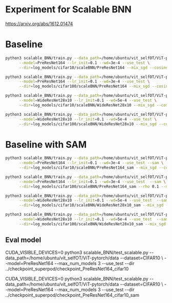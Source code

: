 # Experiment for Scalable BNN
https://arxiv.org/abs/1612.01474


# Baseline
```bash
python3 scalable_BNN/train.py --data_path=/home/ubuntu/vit_selfOT/ViT-pytorch/data --epochs=300 --dataset=CIFAR10 --save_freq=300 \
      --model=PreResNet164 --lr_init=0.1 --wd=3e-4 --use_test \
      --dir=log_models/cifar10/scaleBNN/PreResNet164 --mix_sgd --cosine_schedule --max_num_models 5
```
```bash
python3 scalable_BNN/train.py --data_path=/home/ubuntu/vit_selfOT/ViT-pytorch/data --epochs=300 --dataset=CIFAR100 --save_freq=300 \
      --model=PreResNet164 --lr_init=0.1 --wd=3e-4 --use_test \
      --dir=log_models/cifar100/scaleBNN/PreResNet164 --mix_sgd --cosine_schedule --max_num_models 5
```

```bash
python3 scalable_BNN/train.py --data_path=/home/ubuntu/vit_selfOT/ViT-pytorch/data --epochs=300 --dataset=CIFAR10 --save_freq=300 \
      --model=WideResNet28x10 --lr_init=0.1 --wd=5e-4 --use_test \
      --dir=log_models/cifar10/scaleBNN/WideResNet28x10 --mix_sgd --cosine_schedule --max_num_models 5
```

```bash
python3 scalable_BNN/train.py --data_path=/home/ubuntu/vit_selfOT/ViT-pytorch/data --epochs=300 --dataset=CIFAR100 --save_freq=300 \
      --model=WideResNet28x10 --lr_init=0.1 --wd=5e-4 --use_test \
      --dir=log_models/cifar100/scaleBNN/WideResNet28x10 --mix_sgd --cosine_schedule --max_num_models 5
```

# Baseline with SAM
```bash
python3 scalable_BNN/train.py --data_path=/home/ubuntu/vit_selfOT/ViT-pytorch/data --epochs=300 --dataset=CIFAR10 --save_freq=300 \
      --model=PreResNet164 --lr_init=0.1 --wd=3e-4 --use_test --sam \
      --dir=log_models/cifar10/scaleBNN/PreResNet164_sam --mix_sgd --cosine_schedule --rho 0.05 --max_num_models 3
```

```bash
python3 scalable_BNN/train.py --data_path=/home/ubuntu/vit_selfOT/ViT-pytorch/data --epochs=300 --dataset=CIFAR100 --save_freq=300 \
      --model=PreResNet164 --lr_init=0.1 --wd=3e-4 --use_test  --sam \
      --dir=log_models/cifar100/scaleBNN/PreResNet164_sam --rho 0.1 --mix_sgd --cosine_schedule --max_num_models 3
```

```bash
python3 scalable_BNN/train.py --data_path=/home/ubuntu/vit_selfOT/ViT-pytorch/data --epochs=300 --dataset=CIFAR10 --save_freq=300 \
      --model=WideResNet28x10 --lr_init=0.1 --wd=5e-4 --use_test  --sam  --rho 0.05 \
      --dir=log_models/cifar10/scaleBNN/WideResNet28x10_sam --mix_sgd --cosine_schedule --max_num_models 3
```

```bash
python3 scalable_BNN/train.py --data_path=/home/ubuntu/vit_selfOT/ViT-pytorch/data --epochs=300 --dataset=CIFAR100 --save_freq=300 \
      --model=WideResNet28x10 --lr_init=0.1 --wd=5e-4 --use_test  --sam  --rho 0.1  \
      --dir=log_models/cifar100/scaleBNN/WideResNet28x10_sam --mix_sgd --cosine_schedule --max_num_models 3
```


## Eval model

CUDA_VISIBLE_DEVICES=0 python3 scalable_BNN/test_scalable.py --data_path=/home/ubuntu/vit_selfOT/ViT-pytorch/data --dataset=CIFAR10  \ 
--model=PreResNet164 --max_num_models 3 --use_test --dir ../checkpoint_superpod/checkpoint_PreResNet164_cifar10

CUDA_VISIBLE_DEVICES=0 python3 scalable_BNN/test_scalable.py --data_path=/home/ubuntu/vit_selfOT/ViT-pytorch/data --dataset=CIFAR10  \ 
--model=PreResNet164 --max_num_models 3 --use_test --dir ../checkpoint_superpod/checkpoint_PreResNet164_cifar10_sam